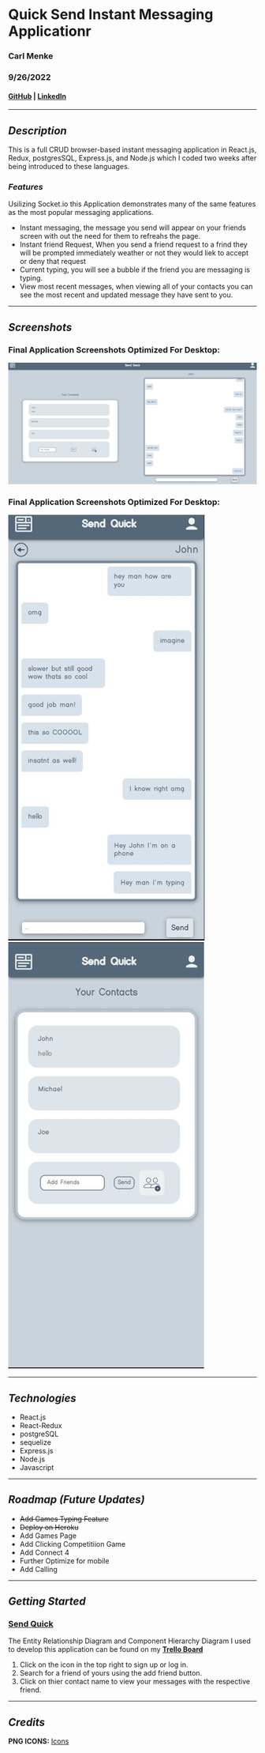 # **Quick Send Instant Messaging Applicationr**

### Carl Menke

### 9/26/2022

#### [GitHub](https://github.com/carlmenke) | [LinkedIn](https://www.linkedin.com/in/carl-menke-333226139/)

---

## **_Description_**

This is a full CRUD browser-based instant messaging application in React.js, Redux, postgresSQL, Express.js, and Node.js which I coded two weeks after being introduced to these languages.

### **_Features_**

Usilizing Socket.io this Application demonstrates many of the same features as the most popular messaging applications.

 - Instant messaging, the message you send will appear on your friends screen with out the need for them to refreahs the page.
 - Instant friend Request, When you send a friend request to a frind they will be prompted immediately weather or not they would liek to accept or  deny that request
 - Current typing, you will see a bubble if the friend you are messaging is typing.
 - View most recent messages, when viewing all of your contacts you can see the most recent and updated message they have sent to you.

---

## **_Screenshots_**

### Final Application Screenshots Optimized For Desktop:
![**Desktop**](src/styles/2.JPG)

### Final Application Screenshots Optimized For Desktop:
![**mobile**](src/styles/Capture3.JPG)
![**mobile**](src/styles/1.JPG)

---

## **_Technologies_**

- React.js
- React-Redux
- postgreSQL
- sequelize
- Express.js
- Node.js
- Javascript

---

## **_Roadmap (Future Updates)_**

- ~~Add Games Typing Feature~~
- ~~Deploy on Heroku~~
- Add Games Page
- Add Clicking Competitiion Game
- Add Connect 4
- Further Optimize for mobile
- Add Calling

---

## **_Getting Started_**


### [Send Quick](https://sendquick.herokuapp.com/)

The Entity Relationship Diagram and Component Hierarchy Diagram I used to develop this application can be found on my **[Trello Board](https://trello.com/b/frwIGzFS/send-quick)**

1. Click on the icon in the top right to sign up or log in.
2. Search for a friend of yours using the add friend button.
3. Click on thier contact name to view your messages with the respective friend.

---

## **_Credits_**

**PNG ICONS:** [Icons](https://icons8.com/)


